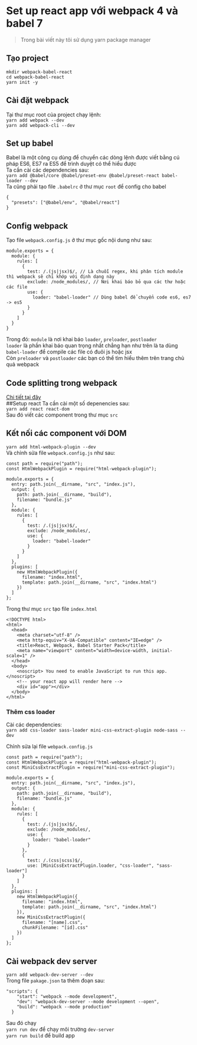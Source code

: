# Set up react app với webpack 4 và babel 7
> Trong bài viết này tôi sử dụng yarn package manager  
## Tạo project
```
mkdir webpack-babel-react
cd webpack-babel-react
yarn init -y
```  
## Cài đặt webpack
Tại thư mục root của project chạy lệnh:  
`yarn add webpack --dev`  
`yarn add webpack-cli --dev`  

## Set up babel
Babel là một công cụ dùng để chuyển các dòng lệnh được viết bằng cú pháp ES6, ES7 ra ES5 để trình duyệt có thể hiểu được  
Ta cần cài các dependencies sau:  
`yarn add @babel/core @babel/preset-env @babel/preset-react babel-loader --dev`  
Ta cũng phải tạo file `.babelrc` ở thư mục `root` để config cho babel
```
{
  "presets": ["@babel/env", "@babel/react"]
}
```  

## Config webpack
Tạo file `webpack.config.js` ở thư mục gốc nội dung như sau:  
```
module.exports = {
  module: {
    rules: [
      {
        test: /.(js|jsx)$/, // Là chuỗi regex, khi phân tích module thì webpack sẽ chỉ khớp với định dạng này
        exclude: /node_modules/, // Nơi khai báo bỏ qua các thư hoặc các file
        use: {
          loader: "babel-loader" // Dùng babel để chuyển code es6, es7 -> es5
        }
      }
    ]
  }
}
```  
Trong đó: 
`module` là nơi khai báo `loader`, `preloader`, `postloader`  
`loader` là phần khai báo quan trọng nhất chẳng hạn như trên là ta dùng `babel-loader` để compile các file có đuôi js hoặc jsx  
Còn `preloader` và `postloader` các bạn có thể tìm hiểu thêm trên trang chủ quả webpack  
## Code splitting trong webpack
[Chi tiết tại đây](https://kipalog.com/posts/Webpack-series--ep3----code-splitting---chia-code-trong-webpack)  
##Setup react
Ta cần cài một số depenencies sau:  
`yarn add react react-dom`  
Sau đó viết các component trong thư mục `src`  
## Kết nối các component với DOM 
`yarn add html-webpack-plugin --dev`  
Và chỉnh sửa file `webpack.config.js` như sau:  
```
const path = require("path");
const HtmlWebpackPlugin = require("html-webpack-plugin");

module.exports = {
  entry: path.join(__dirname, "src", "index.js"),
  output: {
    path: path.join(__dirname, "build"),
    filename: "bundle.js"
  },
  module: {
    rules: [
      {
        test: /.(js|jsx)$/,
        exclude: /node_modules/,
        use: {
          loader: "babel-loader"
        }
      }
    ]
  },
  plugins: [
    new HtmlWebpackPlugin({
      filename: "index.html",
      template: path.join(__dirname, "src", "index.html")
    })
  ]
};
```  
Trong thư mục `src` tạo file `index.html`  
```
<!DOCTYPE html>
<html>
  <head>
    <meta charset="utf-8" />
    <meta http-equiv="X-UA-Compatible" content="IE=edge" />
    <title>React, Webpack, Babel Starter Pack</title>
    <meta name="viewport" content="width=device-width, initial-scale=1" />
  </head>
  <body>
    <noscript> You need to enable JavaScript to run this app. </noscript>
    <!-- your react app will render here -->
    <div id="app"></div>
  </body>
</html>
```  
### Thêm css loader
Cài các dependencies:  
`yarn add css-loader sass-loader mini-css-extract-plugin node-sass --dev`  

Chỉnh sửa lại file `webpack.config.js`  
```
const path = require("path");
const HtmlWebpackPlugin = require("html-webpack-plugin");
const MiniCssExtractPlugin = require("mini-css-extract-plugin");

module.exports = {
  entry: path.join(__dirname, "src", "index.js"),
  output: {
    path: path.join(__dirname, "build"),
    filename: "bundle.js"
  },
  module: {
    rules: [
      {
        test: /.(js|jsx)$/,
        exclude: /node_modules/,
        use: {
          loader: "babel-loader"
        }
      },
      {
        test: /.(css|scss)$/,
        use: [MiniCssExtractPlugin.loader, "css-loader", "sass-loader"]
      }
    ]
  },
  plugins: [
    new HtmlWebpackPlugin({
      filename: "index.html",
      template: path.join(__dirname, "src", "index.html")
    }),
    new MiniCssExtractPlugin({
      filename: "[name].css",
      chunkFilename: "[id].css"
    })
  ]
};
```
## Cài webpack dev server
`yarn add webpack-dev-server --dev`  
Trong file `pakage.json` ta thêm đoạn sau:  
```
"scripts": {
    "start": "webpack --mode development",
    "dev": "webpack-dev-server --mode development --open",
    "build": "webpack --mode production"
  }
```  
Sau đó chạy  
`yarn run dev` để chạy môi trường `dev-server`  
`yarn run build` để build app  

